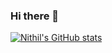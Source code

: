 ### Hi there 👋
[![Nithil's GitHub stats](https://github-readme-stats.vercel.app/api?username=realtechnerd)](https://github.com/anuraghazra/github-readme-stats)

<!--
**realtechnerd/realtechnerd** is a ✨ _special_ ✨ repository because its `README.md` (this file) appears on your GitHub profile.

Here are some ideas to get you started:

- 🔭 I’m currently working on ...
- 🌱 I’m currently learning ...
- 👯 I’m looking to collaborate on ...
- 🤔 I’m looking for help with ...
- 💬 Ask me about ...
- 📫 How to reach me: ...
- 😄 Pronouns: ...
- ⚡ Fun fact: ...
-->
